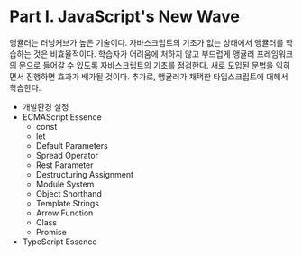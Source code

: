 # Part Ⅰ. JavaScript's New Wave

앵귤러는 러닝커브가 높은 기술이다. 자바스크립트의 기초가 없는 상태에서 앵귤러를 학습하는 것은 비효율적이다. 학습자가 어려움에 처하지 않고 부드럽게 앵귤러 프레임워크의 문으로 들어갈 수 있도록 자바스크립트의 기초를 점검한다. 새로 도입된 문법을 익히면서 진행하면 효과가 배가될 것이다. 추가로, 앵귤러가 채택한 타입스크립트에 대해서 학습한다.

* 개발환경 설정
* ECMAScript Essence
  * const
  * let
  * Default Parameters
  * Spread Operator
  * Rest Parameter
  * Destructuring Assignment
  * Module System
  * Object Shorthand
  * Template Strings
  * Arrow Function
  * Class
  * Promise
* TypeScript Essence

